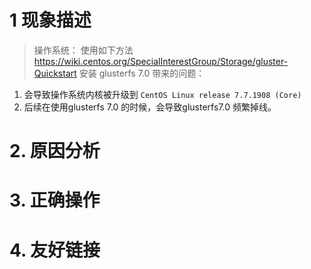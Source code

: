 # 1 现象描述
> 操作系统：
> 使用如下方法 https://wiki.centos.org/SpecialInterestGroup/Storage/gluster-Quickstart 安装 glusterfs 7.0 带来的问题：
1. 会导致操作系统内核被升级到 `CentOS Linux release 7.7.1908 (Core)`
2. 后续在使用glusterfs 7.0 的时候，会导致glusterfs7.0 频繁掉线。
# 2. 原因分析
# 3. 正确操作
# 4. 友好链接

